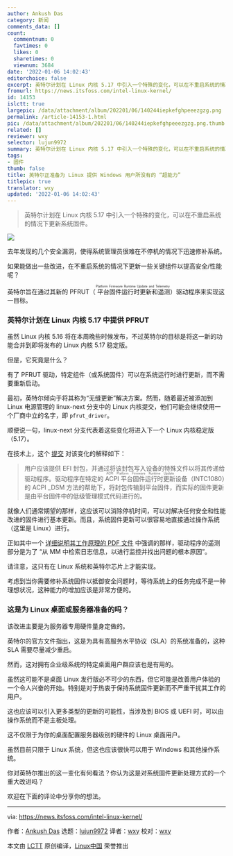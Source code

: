 ```yaml
---
author: Ankush Das
category: 新闻
comments_data: []
count:
  commentnum: 0
  favtimes: 0
  likes: 0
  sharetimes: 0
  viewnum: 3684
date: '2022-01-06 14:02:43'
editorchoice: false
excerpt: 英特尔计划在 Linux 内核 5.17 中引入一个特殊的变化，可以在不重启系统的情况下更新系统固件。
fromurl: https://news.itsfoss.com/intel-linux-kernel/
id: 14153
islctt: true
largepic: /data/attachment/album/202201/06/140244iepkefghpeeezgzg.png
permalink: /article-14153-1.html
pic: /data/attachment/album/202201/06/140244iepkefghpeeezgzg.png.thumb.jpg
related: []
reviewer: wxy
selector: lujun9972
summary: 英特尔计划在 Linux 内核 5.17 中引入一个特殊的变化，可以在不重启系统的情况下更新系统固件。
tags:
- 固件
thumb: false
title: 英特尔正准备为 Linux 提供 Windows 用户所没有的 “超能力”
titlepic: true
translator: wxy
updated: '2022-01-06 14:02:43'
---
```



> 
> 英特尔计划在 Linux 内核 5.17 中引入一个特殊的变化，可以在不重启系统的情况下更新系统固件。
> 
> 
> 


![](/data/attachment/album/202201/06/140244iepkefghpeeezgzg.png)


去年发现的几个安全漏洞，使得系统管理员很难在不停机的情况下迅速修补系统。


如果能做出一些改进，在不重启系统的情况下更新一些关键组件以提高安全/性能呢？


英特尔旨在通过其新的 PFRUT（<ruby> 平台固件运行时更新和遥测 <rt>  Platform Firmware Runtime Update and Telemetry </rt></ruby>）驱动程序来实现这一目标。


### 英特尔计划在 Linux 内核 5.17 中提供 PFRUT


虽然 Linux 内核 5.16 将在本周晚些时候发布，不过英特尔的目标是将这一新的功能合并到即将发布的 Linux 内核 5.17 稳定版。


但是，它究竟是什么？


有了 PFRUT 驱动，特定组件（或系统固件）可以在系统运行时进行更新，而不需要重新启动。


最初，英特尔倾向于将其称为“无缝更新”解决方案。然而，随着最近被添加到 Linux 电源管理的 linux-next 分支中的 Linux 内核提交，他们可能会继续使用一个厂商中立的名字，即 `pfrut_driver`。


顺便说一句，linux-next 分支代表着这些变化将进入下一个 Linux 内核稳定版（5.17）。


在技术上，这个 [提交](https://git.kernel.org/pub/scm/linux/kernel/git/rafael/linux-pm.git/commit/?h=linux-next&id=0db89fa243e5edc5de38c88b369e4c3755c5fb74) 对该变化的解释如下：



> 
> 用户应该提供 EFI 封包，并通过将该封包写入设备的特殊文件以将其传递给驱动程序。驱动程序在特定的 <ruby> ACPI 平台固件运行时更新 <rt>  ACPI Platform Firmware Runtime Update </rt></ruby>设备（INTC1080）的 ACPI \_DSM 方法的帮助下，将封包传输到平台固件，而实际的固件更新是由平台固件中的低级管理模式代码进行的。
> 
> 
> 


就像人们通常期望的那样，这应该可以消除停机时间，可以对解决任何安全和性能改进的固件进行基本更新。而且，系统固件更新可以很容易地直接通过操作系统（这里是 Linux）进行。


正如其中一个 [详细说明其工作原理的 PDF 文件](https://uefi.org/sites/default/files/resources/Intel_MM_OS_Interface_Spec_Rev100.pdf) 中强调的那样，驱动程序的遥测部分是为了 “从 MM 中检索日志信息，以进行监控并找出问题的根本原因”。


请注意，这只有在 Linux 系统和英特尔芯片上才能实现。


考虑到当你需要修补系统固件以抵御安全问题时，等待系统上的任务完成不是一种理想状况，这种能力的增加应该是非常方便的。


### 这是为 Linux 桌面或服务器准备的吗？


该改进主要是为服务器专用硬件量身定做的。


英特尔的官方文件指出，这是为具有高服务水平协议（SLA）的系统准备的，这种 SLA 需要尽量减少重启。


然而，这对拥有企业级系统的特定桌面用户群应该也是有用的。


虽然这可能不是桌面 Linux 发行版必不可少的东西，但它可能是改善用户体验的一个令人兴奋的开始。特别是对于热衷于保持系统固件更新而不严重干扰其工作的用户。


这也应该可以引入更多类型的更新的可能性，当涉及到 BIOS 或 UEFI 时，可以由操作系统而不是主板处理。


这不仅限于为你的桌面配置服务器级别的硬件的 Linux 桌面用户。


虽然目前只限于 Linux 系统，但这也应该很快可以用于 Windows 和其他操作系统。


你对英特尔推出的这一变化有何看法？你认为这是对系统固件更新处理方式的一个重大改进吗？


欢迎在下面的评论中分享你的想法。




---


via: <https://news.itsfoss.com/intel-linux-kernel/>


作者：[Ankush Das](https://news.itsfoss.com/author/ankush/) 选题：[lujun9972](https://github.com/lujun9972) 译者：[wxy](https://github.com/wxy) 校对：[wxy](https://github.com/wxy)


本文由 [LCTT](https://github.com/LCTT/TranslateProject) 原创编译，[Linux中国](https://linux.cn/) 荣誉推出